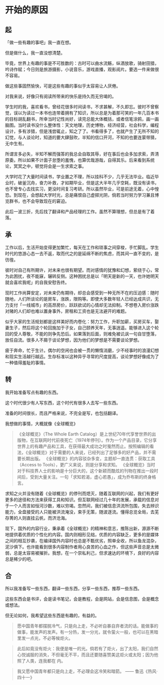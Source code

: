 # 开始的原因

## 起

「做一些有趣的事吧」我一直在想。

但是做什么，我一直没想清楚。

毕竟，世界上有趣的事是不可胜数的：古时可以曲水流觞，纵酒放歌，骑射田猎，吟诗作赋；今日则是旅游摄影，小说音乐，游戏直播，观影阅片。要选一件来做很不容易。

做这些事固然愉快，可是这些有趣的事似乎太容易让人厌倦。

对我来说，好像只有阅读所带来的快乐是持久而无穷竭的。

学生时的我，喜欢看书，曾经花很多时间读书，不求甚解，不久即忘。彼时不曾察觉，误以为读过一本书也连带着拥有了知识，所以总是为着那可笑的一年几百本书的目标胡乱翻书，所幸当时记性尚好，读完总能大体概括，或者信笔涂鸦，画一画脑图。当时读书没什么整体性：天文地理，历史博物，经济经营，社会科学，编程设计，多有涉猎，但是浅尝辄止，知之了了。书看得多了，也就产生了无所不知的幻觉，与人谈论时，知道的要大肆鼓吹，半知的信口开河，不知的也要连蒙带猜，无中生有。

所谓言多必失，半知不解而强答的我总会自取其辱，好在事后也会多加求索，弄清原委。所以如果不计面子怠堕的羞愧，也算优哉游哉，自得其乐。后来看到系统论，冥冥之中，顿觉将会是一生求索之事。

大学时花了大量时间读书，学业置之不理，所以挂科不少，几乎无法毕业。临近毕业时，破釜沉舟，奋力补救，才如期毕业，但是这大半年几乎空耗，既没有读书，也不曾专心去找实习，更没时间复习考研。所以虽然毕业，可是前途无着，心中惶恐。到现在，会想起大学时光，总是痛恨自己虚掷光阴，倘若当时努力学习兼且博览群书，也不会导致现在的窘迫。

此后一波三折，先后找了翻译和产品经理的工作。虽然不算理想，但总是有了着落。


## 承

工作以后，生活开始变得更加繁忙，每天在工作和琐事之间穿梭，手忙脚乱。学生时代的悠游心态一去不返，取而代之的是延绵不断的焦虑，而其间一直不变的，是彷徨。

彼时对自己有所期许，对未来也很有期望。而对感情的犹豫和幻想，萦绕于心，常为此困扰，夜不能寐，辗转反侧。这种困扰总是以「明天是新的一天，也许她明天就会喜欢我呢」的自我安慰告终。

现时工作尚算安定，对未来仍有期待，却总会感受到一种无所不在的压迫感：随时随地，人们所谈论的是房车，涨跌，限购等。即使大多数年轻人已经达成共识，无力支付「一线城市」的高昂房价，跃跃欲试的心情却无法抑制。不想卷入房价涨跌对赌的人们却也难以置身事外，房租和工资也是无法避开的难题。

似乎大家的生活规划都是这样美好而内卷化：努力工作，升职加薪，买房买车，娶妻生子，然后将这个轮回施加于子女，自己颐养天年，无事逍遥。能够进入这个轮回的受人尊敬，不能的则争先恐后。如果落到后面，则难免被讥讽一句自甘堕落，放任自流。很多人不屑于谈论梦想，因为他们的梦想是不需要谈论梦想。

疲于奔命，忙于生计。偶尔的空闲也会被一贯的懒惰消磨，少不经事时的浪漫幻想和现实生活越行越远。生存标准以这种异乎寻常的尺度提高，谈论梦想好像成为了一种值得羞耻的事情。


## 转

我开始准备写点有趣的东西。

这个时代很少有人写东西，这个时代有很多人去写一些东西。

准备的时间很长，而且严格来说，不完全是写，也包括翻译。

我想做的事情，大概就像《全球概览》

>《全球概览》（The Whole Earth Catalog）是上世纪70年代享誉世界的出版物，在互联网时代前夜死亡（1974年停刊）。作为一个产品目录，它分享世界上的有趣产品和工具，在获得最大成功之时戛然而止。按照编辑的看法，《全球概览》对于需要的人来说，已经列出了足够多的好产品，并不需要长期出版。
《全球概览》的内容驳杂多变，主题却一直连贯：获取工具（Access to Tools），更广义来说，则是分享和求知。
《全球概览》当时对于科技界人士的影响是十分巨大的，这个新颖而酷炫的刊物在推出一段时间后，受到大量关注。一句「求知若渴，虚心若愚」，成为乔布斯的终身格言。

求知之火并没有随着《全球概览》的停刊而熄灭，随着互联网的兴起，我们有更好更多的途径和方法来获得工具和知识。但互联网经过几十年的发展，承载的信息对于一个人而言如恒河沙数，难以穷竭。忽然间，我们被信息洪流所包围，失去辨识能力，全盘接受的人只能被洪流淹没，束手无策，随波逐流。懂得总览全局，去芜存菁的人则直挂云帆，而济沧海。

现下，国外的内容行业，秉承着《全球概览》的精神和意志，推陈出新，源源不断地提供着优质的个性化的内容。国内则相形见绌，优质的内容缺乏，更多的是媒体之间的相互抄袭，在编译国外内容时也总是不甄优劣，照单全收，所以鱼龙混杂，泥沙俱下。也许能看到很多内容制作者用心良苦的心血之作，但这些声音总是太微弱，总是太容易被摧折。我想，在一个崇私利己，但求速达的环境下，良好的内容总是稀少的吧。

## 合

所以我准备写一些东西，翻译一些东西，分享一些东西，推荐一些东西。

这些东西会是书评，会是读书笔记，会是教程，会是网站，会是信息图，会是概念或想法。

但无论如何，我希望这些东西是有趣的，有益的。


>	愿中国青年都摆脱冷气，只是向上走，不必听自暴自弃者流的话。能做事的做事，能发声的发声。有一分热，发一分光，就令萤火一般，也可以在黑暗里发一点光，不必等候炬火。

>	此后如竟没有炬火：我便是唯一的光。倘若有了炬火，出了太阳，我们自然心悦诚服的消失，不但毫无不平，而且还要随喜赞美这炬火或太阳；因为他照了人类，连我都在
内。

>	我又愿中国青年都只是向上走，不必理会这冷笑和暗箭。 —— 鲁迅《热风·四十一》